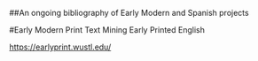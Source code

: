 ##An ongoing bibliography of Early Modern and Spanish projects


#Early Modern Print
Text Mining Early Printed English

https://earlyprint.wustl.edu/

